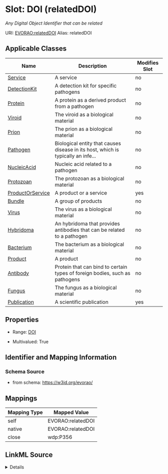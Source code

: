 

# Slot: DOI (relatedDOI) 


_Any Digital Object Identifier that can be related_





URI: [EVORAO:relatedDOI](https://w3id.org/evorao/relatedDOI)
Alias: relatedDOI

<!-- no inheritance hierarchy -->





## Applicable Classes

| Name | Description | Modifies Slot |
| --- | --- | --- |
| [Service](Service.md) | A service |  no  |
| [DetectionKit](DetectionKit.md) | A detection kit for specific pathogens |  no  |
| [Protein](Protein.md) | A protein as a derived product from a pathogen |  no  |
| [Viroid](Viroid.md) | The viroid as a biological material |  no  |
| [Prion](Prion.md) | The prion as a biological material |  no  |
| [Pathogen](Pathogen.md) | Biological entity that causes disease in its host, which is typically an infe... |  no  |
| [NucleicAcid](NucleicAcid.md) | Nucleic acid related to a pathogen |  no  |
| [Protozoan](Protozoan.md) | The protozoan as a biological material |  no  |
| [ProductOrService](ProductOrService.md) | A product or a service |  yes  |
| [Bundle](Bundle.md) | A group of products |  no  |
| [Virus](Virus.md) | The virus as a biological material |  no  |
| [Hybridoma](Hybridoma.md) | An hybridoma that provides antibodies that can be related to a pathogen |  no  |
| [Bacterium](Bacterium.md) | The bacterium as a biological material |  no  |
| [Product](Product.md) | A product |  no  |
| [Antibody](Antibody.md) | Protein that can bind to certain types of foreign bodies, such as pathogens |  no  |
| [Fungus](Fungus.md) | The fungus as a biological material |  no  |
| [Publication](Publication.md) | A scientific publication |  yes  |







## Properties

* Range: [DOI](DOI.md)

* Multivalued: True





## Identifier and Mapping Information







### Schema Source


* from schema: https://w3id.org/evorao/




## Mappings

| Mapping Type | Mapped Value |
| ---  | ---  |
| self | EVORAO:relatedDOI |
| native | EVORAO:relatedDOI |
| close | wdp:P356 |




## LinkML Source

<details>
```yaml
name: relatedDOI
description: Any Digital Object Identifier that can be related
title: DOI
from_schema: https://w3id.org/evorao/
close_mappings:
- wdp:P356
rank: 1000
alias: relatedDOI
domain_of:
- Publication
- ProductOrService
range: DOI
required: false
multivalued: true

```
</details>